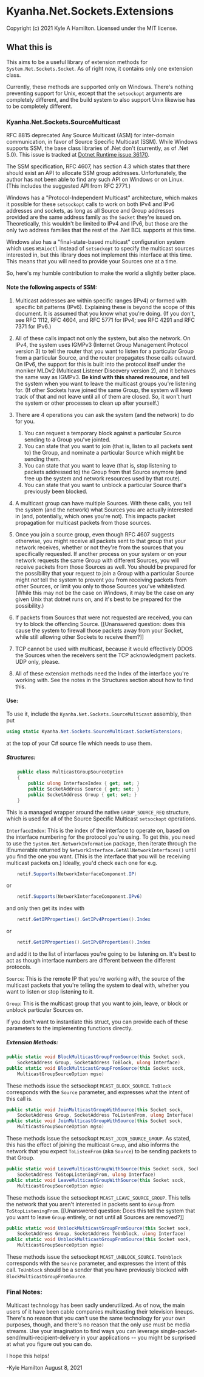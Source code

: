 # Kyanha.Net.Sockets.Extensions

Copyright (c) 2021 Kyle A Hamilton. Licensed under the MIT license.

## What this is

This aims to be a useful library of extension methods for `System.Net.Sockets.Socket`.  As of right now, it contains only one extension class.

Currently, these methods are supported only on Windows. There's nothing preventing support for Unix, except that the `setsockopt` arguments are completely different, and the build system to also support Unix likewise has to be completely different.

### Kyanha.Net.Sockets.SourceMulticast

RFC 8815 deprecated Any Source Multicast (ASM) for inter-domain communication, in favor of Source Specific Multicast (SSM). While Windows supports SSM, the base class libraries of .Net don't (currently, as of .Net 5.0). This issue is tracked at [Dotnet Runtime issue 36170](https://github.com/dotnet/runtime/issues/36170).

The SSM specification, RFC 4607, has section 4.3 which states that there should exist an API to allocate SSM group addresses. Unfortunately, the author has not been able to find any such API on Windows or on Linux. (This includes the suggested API from RFC 2771.)

Windows has a "Protocol-Independent Multicast" architecture, which makes it possible for these `setsockopt` calls to work on both IPv4 and IPv6 addresses and sockets, as long as all Source and Group addresses provided are the same address family as the `Socket` they're issued on. Theoretically, this wouldn't be limited to IPv4 and IPv6, but those are the only two address families that the rest of the .Net BCL supports at this time.

Windows also has a "final-state-based multicast" configuration system which uses `WSAioctl` instead of `setsockopt` to specify the multicast sources interested in, but this library does not implement this interface at this time. This means that you will need to provide your Sources one at a time.

So, here's my humble contribution to make the world a slightly better place.

#### Note the following aspects of SSM:

1. Multicast addresses are within specific ranges (IPv4) or formed with specific bit patterns (IPv6). Explaining these is beyond the scope of this document. It is assumed that you know what you're doing. (If you don't, see RFC 1112, RFC 4604, and RFC 5771 for IPv4; see RFC 4291 and RFC 7371 for IPv6.)

2. All of these calls impact not only the system, but also the network. On IPv4, the system uses IGMPv3 (Internet Group Management Protocol version 3) to tell the router that you want to listen for a particular Group from a particular Source, and the router propagates those calls outward. On IPv6, the support for this is built into the protocol itself under the moniker MLDv2 (Multicast Listener Discovery version 2), and it behaves the same way as IGMPv3. **Be kind with this shared resource**, and tell the system when you want to leave the multicast groups you're listening for. (If other Sockets have joined the same Group, the system will keep track of that and not leave until all of them are closed. So, it won't hurt the system or other processes to clean up after yourself.)

3. There are 4 operations you can ask the system (and the network) to do for you.
    1. You can request a temporary block against a particular Source sending to a Group you've jointed.
    2. You can state that you want to join (that is, listen to all packets sent to) the Group, and nominate a particular Source which might be sending them.
    3. You can state that you want to leave (that is, stop listening to packets addressed to) the Group from that Source anymore (and free up the system and network resources used by that route).
    4. You can state that you want to unblock a particular Source that's previously been blocked.

4. A multicast group can have multiple Sources. With these calls, you tell the system (and the network) what Sources you are actually interested in (and, potentially, which ones you're not). This impacts packet propagation for multicast packets from those sources.

5. Once you join a source group, even though RFC 4607 suggests otherwise, you might receive all packets sent to that group that your network receives, whether or not they're from the sources that you specifically requested. If another process on your system or on your network requests the same Group with different Sources, you will receive packets from those Sources as well. You should be prepared for the possibility that your request to join a Group with a particular Source might *not* tell the system to prevent you from receiving packets from other Sources, or limit you only to those Sources you've whitelisted.  (While this may not be the case on Windows, it may be the case on any given Unix that dotnet runs on, and it's best to be prepared for the possibility.)

6. If packets from Sources that were not requested are received, you can try to block the offending Source. [[Unanswered question: does this cause the system to firewall those packets away from your Socket, while still allowing other Sockets to receive them?]]

7. TCP cannot be used with multicast, because it would effectively DDOS the Sources when the receivers sent the TCP acknowledgment packets. UDP only, please.

8. All of these extension methods need the Index of the interface you're working with. See the notes in the Structures section about how to find this.

#### Use:
To use it, include the `Kyanha.Net.Sockets.SourceMulticast` assembly, then put
```cs
using static Kyanha.Net.Sockets.SourceMulticast.SocketExtensions;
```
at the top of your C# source file which needs to use them.

##### Structures:

```cs
    public class MulticastGroupSourceOption
    {
        public ulong InterfaceIndex { get; set; }
        public SocketAddress Source { get; set; }
        public SocketAddress Group { get; set; }
    }
```

This is a managed wrapper around the native `GROUP_SOURCE_REQ` structure, which is used for all of the Source Specific Multicast `setsockopt` operations.

`InterfaceIndex`: This is the index of the interface to operate on, based on the interface numbering for the protocol you're using. To get this, you need to use the `System.Net.NetworkInformation` package, then iterate through the IEnumerable returned by `NetworkInterface.GetAllNetworkInterfaces()` until you find the one you want.  (This is the interface that you will be receiving multicast packets on.) Ideally, you'd check each one for e.g.
```cs
    netif.Supports(NetworkInterfaceComponent.IP)
```
or
```cs
    netif.Supports(NetworkInterfaceComponent.IPv6)
```
and only then get its index with
```cs
    netif.GetIPProperties().GetIPv4Properties().Index
```
or
```cs
    netif.GetIPProperties().GetIPv6Properties().Index
```
and add it to the list of interfaces you're going to be listening on. It's best to act as though interface numbers are different between the different protocols.

`Source`: This is the remote IP that you're working with, the source of the multicast packets that you're telling the system to deal with, whether you want to listen or stop listening to it.

`Group`: This is the multicast group that you want to join, leave, or block or unblock particular Sources on.

If you don't want to instantiate this struct, you can provide each of these parameters to the implementing functions directly.



##### Extension Methods:
```cs
public static void BlockMulticastGroupFromSource(this Socket sock,
    SocketAddress Group, SocketAddress ToBlock, ulong Interface)
public static void BlockMulticastGroupFromSource(this Socket sock,
    MulticastGroupSourceOption mgso)
```
These methods issue the setsockopt `MCAST_BLOCK_SOURCE`.  `ToBlock` corresponds with the `Source` parameter, and expresses what the intent of this call is.

```cs
public static void JoinMulticastGroupWithSource(this Socket sock,
    SocketAddress Group, SocketAddress ToListenFrom, ulong Interface)
public static void JoinMulticastGroupWithSource(this Socket sock,
    MulticastGroupSourceOption mgso)
```
These methods issue the setsockopt `MCAST_JOIN_SOURCE_GROUP`. As stated, this has the effect of joining the multicast `Group`, and also informs the network that you expect `ToListenFrom` (aka `Source`) to be sending packets to that Group.

```cs
public static void LeaveMulticastGroupWithSource(this Socket sock, SocketAddress Group,
    SocketAddress ToStopListeningFrom, ulong Interface)
public static void LeaveMulticastGroupWithSource(this Socket sock,
    MulticastGroupSourceOption mgso)
```
These methods issue the setsockopt `MCAST_LEAVE_SOURCE_GROUP`. This tells the network that you aren't interested in packets sent to `Group` from `ToStopListeningFrom`. [[Unanswered question: Does this tell the system that you want to leave `Group` entirely, or not until all Sources are removed?]]

```cs
public static void UnblockMulticastGroupFromSource(this Socket sock,
    SocketAddress Group, SocketAddress ToUnblock, ulong Interface)
public static void UnblockMulticastGroupFromSource(this Socket sock,
    MulticastGroupSourceOption mgso)
```
These methods issue the setsockopt `MCAST_UNBLOCK_SOURCE`. `ToUnblock` corresponds with the `Source` parameter, and expresses the intent of this call. `ToUnblock` should be a sender that you have previously blocked with `BlockMulticastGroupFromSource`.


### Final Notes:

Multicast technology has been sadly underutilized. As of now, the main users of it have been cable companies multicasting their television lineups. There's no reason that you can't use the same technology for your own purposes, though, and there's no reason that the only use must be media streams. Use your imagination to find ways you can leverage single-packet-send/multi-recipient-delivery in your applications -- you might be surprised at what you figure out you can do.

I hope this helps!

-Kyle Hamilton
August 8, 2021
